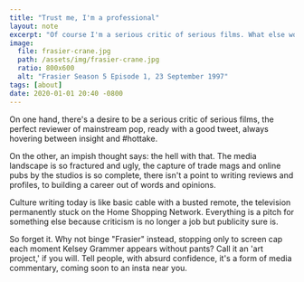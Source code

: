 ```yaml
---
title: "Trust me, I'm a professional"
layout: note
excerpt: "Of course I'm a serious critic of serious films. What else would I be?"
image:
  file: frasier-crane.jpg
  path: /assets/img/frasier-crane.jpg
  ratio: 800x600
  alt: "Frasier Season 5 Episode 1, 23 September 1997"
tags: [about]
date: 2020-01-01 20:40 -0800
---
```


On one hand, there's a desire to be a serious critic of serious films, the perfect reviewer of mainstream pop, ready with a good tweet, always hovering between insight and #hottake.

On the other, an impish thought says: the hell with that. The media landscape is so fractured and ugly, the capture of trade mags and online pubs by the studios is so complete, there isn't a point to writing reviews and profiles, to building a career out of words and opinions.

Culture writing today is like basic cable with a busted remote, the television permanently stuck on the Home Shopping Network. Everything is a pitch for something else because criticism is no longer a job but publicity sure is.

So forget it. Why not binge "Frasier" instead, stopping only to screen cap each moment Kelsey Grammer appears without pants? Call it an 'art project,' if you will. Tell people, with absurd confidence, it's a form of media commentary, coming soon to an insta near you.
